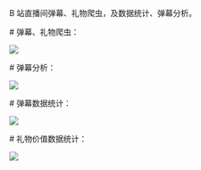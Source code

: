 B 站直播间弹幕、礼物爬虫，及数据统计、弹幕分析。

\# 弹幕、礼物爬虫：

 ![](http://p2j5s8fmr.bkt.clouddn.com/run.png)



\# 弹幕分析：

 ![](http://p2j5s8fmr.bkt.clouddn.com/words.png)



\# 弹幕数据统计：

 ![](http://p2j5s8fmr.bkt.clouddn.com/danmu.png)

\# 礼物价值数据统计：

  ![](http://p2j5s8fmr.bkt.clouddn.com/gifts.png)



